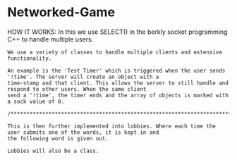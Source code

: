 # Networked-Game






HOW IT WORKS:
    In this we use SELECT() in the berkly socket programming C++ to handle multiple users.

    We use a variety of classes to handle multiple clients and extensive functionality.

    An example is the 'Test Timer' which is triggered when the user sends '!time'. The server will create an object with a
    time-stamp and that client. This allows the server to still handle and respond to other users. When the same client
    send a '!time', the timer ends and the array of objects is marked with a sock value of 0.

    /**********************************************************************/

    This is then further implemented into lobbies. Where each time the user submits one of the words, it is kept in and
    the following word is given out.

    Lobbies will also be a class.